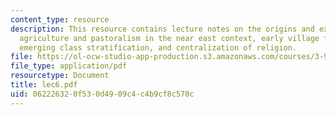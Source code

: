 ```yaml
---
content_type: resource
description: This resource contains lecture notes on the origins and expansion of
  agriculture and pastoralism in the near east context, early village farming communities,
  emerging class stratification, and centralization of religion.
file: https://ol-ocw-studio-app-production.s3.amazonaws.com/courses/3-986-the-human-past-introduction-to-archaeology-fall-2006/062226320f530d4909c4c4b9cf8c570c_lec6.pdf
file_type: application/pdf
resourcetype: Document
title: lec6.pdf
uid: 06222632-0f53-0d49-09c4-c4b9cf8c570c
---
```

